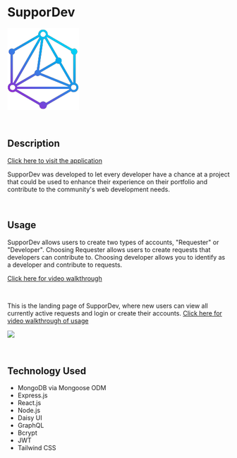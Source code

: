 # SupporDev

![](/client//public/SupporDev.png)

<br>

## Description

[Click here to visit the application](https://suppordev.herokuapp.com/)

SupporDev was developed to let every developer have a chance at a project that could be used to enhance their experience on their portfolio and contribute to the community's web development needs.

<br>

## Usage

SupporDev allows users to create two types of accounts, "Requester" or "Developer". Choosing Requester allows users to create requests that developers can contribute to. Choosing developer allows you to identify as a developer and contribute to requests.

[Click here for video walkthrough](https://drive.google.com/file/d/1FySQSoz4B5hooCa-GfeINu4xuxknIeFE/view?usp=sharing)

<br>

This is the landing page of SupporDev, where new users can view all currently active requests and login or create their accounts. [Click here for video walkthrough of usage](https://drive.google.com/file/d/1FySQSoz4B5hooCa-GfeINu4xuxknIeFE/view?usp=sharing)

![](./client//public/images/landing-page.png)


<br>

## Technology Used

- MongoDB via Mongoose ODM
- Express.js
- React.js
- Node.js
- Daisy UI
- GraphQL
- Bcrypt
- JWT
- Tailwind CSS
